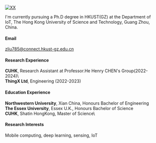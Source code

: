 [![XX](https://img.shields.io/badge/XX-github-blue?logo=github)](https://github.com/XX)

I'm currently pursuing a Ph.D degree in HKUST(GZ) at the Department of IoT, The Hong Kong University of Science and Technology, Guang Zhou, China.

#### Email  
zliu785@connect.hkust-gz.edu.cn

#### Research Experience
**CUHK**, Research Assistant at Professor.He Henry CHEN's Group(2022-2024)\  
**ThingX Ltd**, Engineering (2022-2023)  

#### Education Experience
**Northwestern University**, Xian China, Honours Bachelor of Engineering\
**The Essex University**, Essex U.K., Honours Bachelor of Science\
**CUHK**, Shatin HongKong, Master of Science\

#### Research Interests  
Mobile computing, deep learning, sensing, IoT
